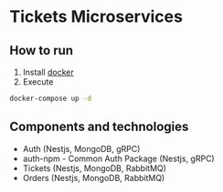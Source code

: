 # Tickets Microservices

## How to run

1. Install [docker](https://docs.docker.com/get-docker/)
2. Execute

```bash
docker-compose up -d
```

## Components and technologies

- Auth (Nestjs, MongoDB, gRPC)
- auth-npm - Common Auth Package (Nestjs, gRPC)
- Tickets (Nestjs, MongoDB, RabbitMQ)
- Orders (Nestjs, MongoDB, RabbitMQ)
